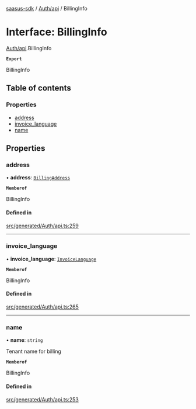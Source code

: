 [saasus-sdk](../README.md) / [Auth/api](../modules/Auth_api.md) / BillingInfo

# Interface: BillingInfo

[Auth/api](../modules/Auth_api.md).BillingInfo

**`Export`**

BillingInfo

## Table of contents

### Properties

- [address](Auth_api.BillingInfo.md#address)
- [invoice\_language](Auth_api.BillingInfo.md#invoice_language)
- [name](Auth_api.BillingInfo.md#name)

## Properties

### address

• **address**: [`BillingAddress`](Auth_api.BillingAddress.md)

**`Memberof`**

BillingInfo

#### Defined in

[src/generated/Auth/api.ts:259](https://github.com/saasus-platform/saasus-sdk-javascript/blob/2c78b0a/src/generated/Auth/api.ts#L259)

___

### invoice\_language

• **invoice\_language**: [`InvoiceLanguage`](../enums/Auth_api.InvoiceLanguage.md)

**`Memberof`**

BillingInfo

#### Defined in

[src/generated/Auth/api.ts:265](https://github.com/saasus-platform/saasus-sdk-javascript/blob/2c78b0a/src/generated/Auth/api.ts#L265)

___

### name

• **name**: `string`

Tenant name for billing

**`Memberof`**

BillingInfo

#### Defined in

[src/generated/Auth/api.ts:253](https://github.com/saasus-platform/saasus-sdk-javascript/blob/2c78b0a/src/generated/Auth/api.ts#L253)
